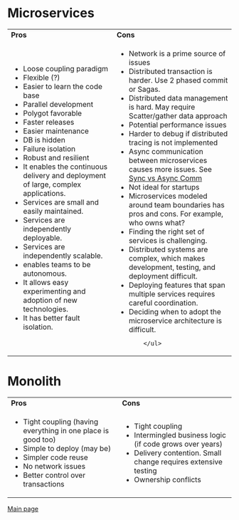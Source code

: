 

# Microservices

<table>
  <tr>
   <td><strong>Pros</strong>
   </td>
   <td><strong>Cons</strong>
   </td>
  </tr>

  <tr>
   
   <td>
        <ul>
        <li>Loose coupling paradigm
        <li>Flexible (?)
        <li>Easier to learn the code base
        <li>Parallel development
        <li>Polygot favorable
        <li>Faster releases
        <li>Easier maintenance
        <li>DB is hidden
        <li>Failure isolation
        <li>Robust and resilient
<li>It enables the continuous delivery and deployment of large, complex applications.
<li>Services are small and easily maintained.
<li>Services are independently deployable.
<li>Services are independently scalable.
<li>enables teams to be autonomous.
<li>It allows easy experimenting and adoption of new technologies.
<li>It has better fault isolation.
        </ul>
   </td>


   <td>
        <ul>
        <li>Network is a prime source of issues</li>
        <li>Distributed transaction is harder. Use 2 phased commit or Sagas.</li>
        <li>Distributed data management is hard. May require Scatter/gather data approach</li>
        <li>Potential performance issues</li>
        <li>Harder to debug if distributed tracing is not implemented </li>
        <li>Async communication between microservices causes more issues. See <a href="./service_communication.md">Sync vs Async Comm</a> </li>
        <li>Not ideal for startups</li>
        <li>Microservices modeled around team boundaries has pros and cons. For example, who owns what?</li>

<li>Finding the right set of services is challenging.
<li>Distributed systems are complex, which makes development, testing, and deployment difficult.
<li>Deploying features that span multiple services requires careful coordination.
<li>Deciding when to adopt the microservice architecture is difficult.

        </ul>
   </td>

  </tr>
</table>


# Monolith

<table>
  <tr>
   <td><strong>Pros</strong>
   </td>
   <td><strong>Cons</strong>
   </td>
  </tr>

  <tr>
   
   <td>
        <ul>
        <li>Tight coupling (having everything in one place is good too)
        <li>Simple to deploy (may be)
        <li>Simpler code reuse
        <li>No network issues
        <li>Better control over transactions
        </ul>
   </td>


   <td>
        <ul>
        <li>Tight coupling
        <li>Intermingled business logic (if code grows over years)
        <li>Delivery contention. Small change requires extensive testing
        <li>Ownership conflicts
        </ul>
   </td>

  </tr>
</table>

[Main page](README.md) 
